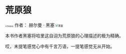 # 荒原狼

<img src="https://picx.zhimg.com/v2-35bdec8b5486e1e2be6e858e90620585_720w.jpg" alt="荒原狼封面" style="zoom:30%;" /> 作者： 赫尔曼 · 黑塞 <img src="https://pic2.zhimg.com/80/v2-cf397d1790531b9726b243bab7f514f1_1440w.webp" alt="黑塞" style="zoom: 53%;" />


本书作者黑塞将哈里这自诩为荒原狼的心理描述的极为精确。

哎，未提笔感觉心中有千言万语，一提笔感觉无从开始。
